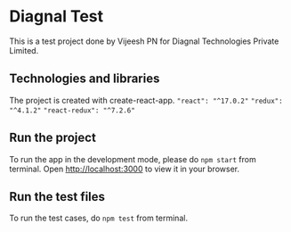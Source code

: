 # Diagnal Test

This is a test project done by Vijeesh PN for Diagnal Technologies Private Limited.

## Technologies and libraries

The project is created with create-react-app.
`"react": "^17.0.2"`
`"redux": "^4.1.2"`
`"react-redux": "^7.2.6"`

## Run the project

To run the app in the development mode, please do `npm start` from terminal.
Open [http://localhost:3000](http://localhost:3000) to view it in your browser.

## Run the test files

To run the test cases, do `npm test` from terminal.
